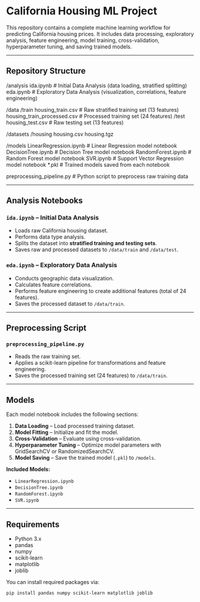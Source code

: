 # California Housing ML Project

This repository contains a complete machine learning workflow for predicting California housing prices. It includes data processing, exploratory analysis, feature engineering, model training, cross-validation, hyperparameter tuning, and saving trained models.

---

## Repository Structure

/analysis
ida.ipynb # Initial Data Analysis (data loading, stratified splitting)
eda.ipynb # Exploratory Data Analysis (visualization, correlations, feature engineering)

/data
/train
housing_train.csv # Raw stratified training set (13 features)
housing_train_processed.csv # Processed training set (24 features)
/test
housing_test.csv # Raw testing set (13 features)

/datasets
/housing
housing.csv
housing.tgz

/models
LinearRegression.ipynb # Linear Regression model notebook
DecisionTree.ipynb # Decision Tree model notebook
RandomForest.ipynb # Random Forest model notebook
SVR.ipynb # Support Vector Regression model notebook
*.pkl # Trained models saved from each notebook

preprocessing_pipeline.py # Python script to preprocess raw training data


---

## Analysis Notebooks

### `ida.ipynb` – Initial Data Analysis
- Loads raw California housing dataset.
- Performs data type analysis.
- Splits the dataset into **stratified training and testing sets**.
- Saves raw and processed datasets to `/data/train` and `/data/test`.

### `eda.ipynb` – Exploratory Data Analysis
- Conducts geographic data visualization.
- Calculates feature correlations.
- Performs feature engineering to create additional features (total of 24 features).
- Saves the processed dataset to `/data/train`.

---

## Preprocessing Script

### `preprocessing_pipeline.py`
- Reads the raw training set.
- Applies a scikit-learn pipeline for transformations and feature engineering.
- Saves the processed training set (24 features) to `/data/train`.

---

## Models

Each model notebook includes the following sections:
1. **Data Loading** – Load processed training dataset.
2. **Model Fitting** – Initialize and fit the model.
3. **Cross-Validation** – Evaluate using cross-validation.
4. **Hyperparameter Tuning** – Optimize model parameters with GridSearchCV or RandomizedSearchCV.
5. **Model Saving** – Save the trained model (`.pkl`) to `/models`.

**Included Models:**
- `LinearRegression.ipynb`
- `DecisionTree.ipynb`
- `RandomForest.ipynb`
- `SVR.ipynb`

---

## Requirements

- Python 3.x
- pandas
- numpy
- scikit-learn
- matplotlib
- joblib

You can install required packages via:

```bash
pip install pandas numpy scikit-learn matplotlib joblib